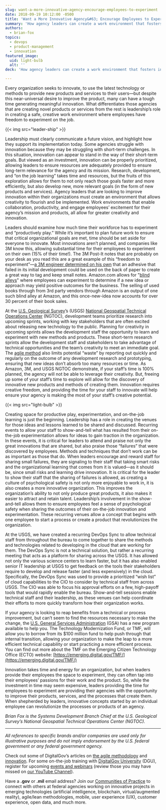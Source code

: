 ```yaml
---
slug: want-a-more-innovative-agency-encourage-employees-to-experiment
date: 2018-09-19 10:12:00 -0500
title: 'Want a More Innovative Agency&#63; Encourage Employees to Experiment'
summary: 'How agency leaders can create a work environment that fosters innovation via creativity and experimentation&#46;'
authors:
  - brian-fox
topics:
  - devops
  - product-management
  - innovation
featured_image:
  uid: light-bulb
  alt: ''
deck: 'How agency leaders can create a work environment that fosters innovation via creativity and experimentation'

---
```


Every organization seeks to innovate, to use the latest technology or methods to provide new products and services to their users—but despite this near-universal desire to improve the product, many can have a tough time generating meaningful innovation. What differentiates those agencies that are creating novel products or services from the rest is leadership’s role in creating a safe, creative work environment where employees have freedom to experiment on the job.

{{< img src="leader-ship" >}}

Leadership must clearly communicate a future vision, and highlight how they support its implementation today. Some agencies struggle with innovation because they may be struggling with short-term challenges. In this situation, innovation can appear to stand in the way of their short-term goals. But viewed as an investment, innovation can be properly prioritized, allowing leaders to ensure resources are adequately provided to ensure long-term relevance for the agency and its mission. Research, development, and “on the job learning” takes time and resources, but the fruits of this exploration allows for them to not only reach those goals faster and more efficiently, but also develop new, more relevant goals (in the form of new products and services). Agency leaders that are looking to improve innovation within their organizations must create an environment that allows creativity to flourish and be implemented. Work environments that enable collaboration, productivity, and engage employees’ excitement for their agency’s mission and products, all allow for greater creativity and innovation.

Leaders should examine how much time their workforce has to experiment and “productively play.” While it’s important to plan future work to ensure that critical organizational goals are met, time should be set aside for everyone to innovate. Most innovations aren’t planned, and companies like 3M know this, allowing substantial time for their employees to experiment on their own (15% of their time!). The 3M Post-It notes that are probably on your desk as you read this are a great example of this “freedom to experiment”—[a 3M engineer determined on his own](https://www.wired.com/1998/01/the-15-percent-solution/) that an adhesive that failed in its initial development could be used on the back of paper to create a great way to tag and keep small notes. Amazon.com allows for "[blind alleys](https://www.bloomberg.com/news/articles/2004-08-18/jeff-bezos-blind-alley-explorer)" where employees can experiment to determine if a new idea or approach may yield positive outcomes for the business. The selling of used books through from 3rd party vendors through Amazon is an output of one such blind alley at Amazon, and this once-new-idea now accounts for over 30 percent of their book sales.

At the [U.S. Geological Survey](https://www.usgs.gov/)’s (USGS) [National Geospatial Technical Operations Center](https://ngtoc.usgs.gov/) (NGTOC), development teams prioritize research into upcoming sprints, working with key stakeholders that are often excited about releasing new technology to the public. Planning for creativity in upcoming sprints allows the development staff the opportunity to learn and experiment with new methods and products. These short-term research sprints allow the development staff and stakeholders to take advantage of technical opportunities and the team’s creativity to meet an immediate goal. The [agile method](https://digital.gov/2018/04/03/thinking-about-going-agile-5-benefits-your-office-will-reap-with-agile-methods/) also limits potential “waste” by reporting out quickly and regularly on the outcome of any development research and prototyping, ensuring that new ideas don’t absorb too many resources or time. As Amazon, 3M, and USGS NGTOC demonstrate, if your staff’s time is 100% planned, the agency will not be able to leverage their creativity. But, freeing up some of your staff’s time to explore will allow for the discovery of innovative new products and methods of creating them. Innovation requires creative freedom, and providing the time for your staff to innovate will help ensure your agency is making the most of your staff’s creative potential.


{{< img src="light-bulb" >}}

Creating space for productive play, experimentation, and on-the-job learning is just the beginning. Leadership has a role in creating the venues for those ideas and lessons learned to be shared and discussed. Recurring events to allow your staff to show-and-tell what has resulted from their on-the-job experimentation allows for ideas to gain traction in the organization. In these events, it is critical for leaders to attend and praise not only the great innovations that are shared, but also praise those “failures” that were discovered by employees. Methods and techniques that don’t work can be as important as those that do. When leaders encourage and reward staff for sharing small failures, they are signaling to their staff that taking smart risks and the organizational learning that comes from it is valued—as it should be, since small risks and learning drive innovation. It is critical for the leader to show their staff that the sharing of failures is allowed, as creating a culture of psychological safety is not only more enjoyable to work in, it is also creates a more innovative organization. This improves the organization’s ability to not only produce great products, it also makes it easier to attract and retain talent. Leadership’s involvement in the show-and-tell allows them to ensure employees feel a sense of psychological safety when sharing the outcomes of their on-the-job innovation and experimentation. These recurring venues allow a concept that begins with one employee to start a process or create a product that revolutionizes the organization.

At the USGS, we have created a recurring DevOps Sync to allow technical staff from throughout the bureau to come together to share the methods and technologies related to developing in the cloud that are working for them. The DevOps Sync is not a technical solution, but rather a recurring meeting that acts as a platform for sharing across the USGS.  It has allowed not only the various science centers to learn faster, but it has also enabled senior IT leadership at USGS to get feedback on the tools their stakeholders require to develop and release faster (and less expensively) in the cloud. Specifically, the DevOps Sync was used to provide a prioritized “wish list” of cloud capabilities to the CIO to consider by technical staff from across USGS. The CIO was able to focus his approval efforts on a few, high-payoff tools that would rapidly enable the bureau. Show-and-tell sessions enable technical staff and their leadership, as these venues can help coordinate their efforts to more quickly transform how their organization works.

If your agency is looking to reap benefits from a technical or process improvement, but can’t seem to find the resources necessary to make the change, the [U.S. General Services Administration](https://www.gsa.gov/) (GSA) has a new program available to help you. The Technology Modernization Fund, or TMF, will allow you to borrow from its $100 million fund to help push through that internal transition, allowing your organization to make the leap to a more efficient technical capability or start practicing a more efficient process. You can find out more about the TMF on the Emerging Citizen Technology Office (ECTO) website: [https://emerging.digital.gov/TMF/](https://emerging.digital.gov/TMF/)

Innovation takes time and energy for an organization, but when leaders provide their employees the space to experiment, they can often tap into their employees’ passions for their work and the product. So, while the investment in time may seem expensive, leaders providing the time for employees to experiment are providing their agencies with the opportunity to improve their products, services, and the processes that create them. When shepherded by leaders, innovative concepts started by an individual employee can revolutionize the processes or products of an agency.

_Brian Fox is the Systems Development Branch Chief at the U.S. Geological Survey’s National Geospatial Technical Operations Center (NGTOC)._

* * *

_All references to specific brands and/or companies are used only for illustrative purposes and do not imply endorsement by the U.S. federal government or any federal government agency._

Check out some of DigitalGov’s articles on [the agile methodology](https://digital.gov/tag/agile/) and [innovation](https://digital.gov/tag/innovation/). For some on-the-job training with [DigitalGov University](https://digital.gov/digitalgov-university/) (DGU), register for upcoming [events and webinars](https://digital.gov/events/) (review those you may have missed on [our YouTube Channel](https://www.youtube.com/digitalgov)).

Have a **.gov** or **.mil** email address? Join our [Communities of Practice](https://www.digitalgov.gov/communities/) to connect with others at federal agencies working on innovative projects in emerging technologies (artificial intelligence, blockchain, virtual/augmented reality), agile/lean methodologies, mobile, user experience (UX), customer experience, open data, and much more.
